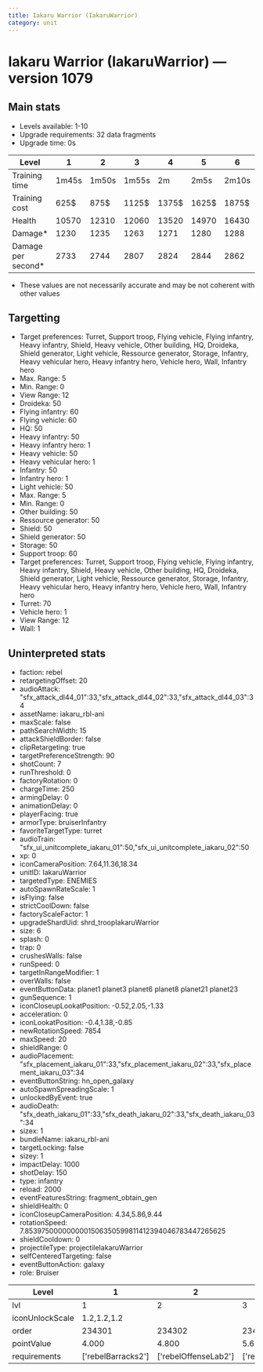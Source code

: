 ```yaml
---
title: Iakaru Warrior (IakaruWarrior)
category: unit
---
```


# Iakaru Warrior (IakaruWarrior) — version 1079

## Main stats

  * Levels available: 1-10
  * Upgrade requirements: 32 data fragments
  * Upgrade time: 0s

|Level             |1    |2    |3    |4    |5    |6    |7    |8    |9    |10   |
|------------------|-----|-----|-----|-----|-----|-----|-----|-----|-----|-----|
|Training time     |1m45s|1m50s|1m55s|2m   |2m5s |2m10s|2m15s|2m20s|2m25s|2m30s|
|Training cost     |625$ |875$ |1125$|1375$|1625$|1875$|2125$|2500$|2625$|2875$|
|Health            |10570|12310|12060|13520|14970|16430|17950|19440|20930|23880|
|Damage*           |1230 |1235 |1263 |1271 |1280 |1288 |1346 |1380 |1413 |1454 |
|Damage per second*|2733 |2744 |2807 |2824 |2844 |2862 |2991 |3067 |3140 |3231 |

* These values are not necessarily accurate and may be not coherent with other values

## Targetting

  * Target preferences: Turret, Support troop, Flying vehicle, Flying infantry, Heavy infantry, Shield, Heavy vehicle, Other building, HQ, Droideka, Shield generator, Light vehicle, Ressource generator, Storage, Infantry, Heavy vehicular hero, Heavy infantry hero, Vehicle hero, Wall, Infantry hero
  * Max. Range: 5
  * Min. Range: 0
  * View Range: 12
  * Droideka: 50
  * Flying infantry: 60
  * Flying vehicle: 60
  * HQ: 50
  * Heavy infantry: 50
  * Heavy infantry hero: 1
  * Heavy vehicle: 50
  * Heavy vehicular hero: 1
  * Infantry: 50
  * Infantry hero: 1
  * Light vehicle: 50
  * Max. Range: 5
  * Min. Range: 0
  * Other building: 50
  * Ressource generator: 50
  * Shield: 50
  * Shield generator: 50
  * Storage: 50
  * Support troop: 60
  * Target preferences: Turret, Support troop, Flying vehicle, Flying infantry, Heavy infantry, Shield, Heavy vehicle, Other building, HQ, Droideka, Shield generator, Light vehicle, Ressource generator, Storage, Infantry, Heavy vehicular hero, Heavy infantry hero, Vehicle hero, Wall, Infantry hero
  * Turret: 70
  * Vehicle hero: 1
  * View Range: 12
  * Wall: 1

## Uninterpreted stats

  * faction: rebel
  * retargetingOffset: 20
  * audioAttack: "sfx_attack_dl44_01":33,"sfx_attack_dl44_02":33,"sfx_attack_dl44_03":34
  * assetName: iakaru_rbl-ani
  * maxScale: false
  * pathSearchWidth: 15
  * attackShieldBorder: false
  * clipRetargeting: true
  * targetPreferenceStrength: 90
  * shotCount: 7
  * runThreshold: 0
  * factoryRotation: 0
  * chargeTime: 250
  * armingDelay: 0
  * animationDelay: 0
  * playerFacing: true
  * armorType: bruiserInfantry
  * favoriteTargetType: turret
  * audioTrain: "sfx_ui_unitcomplete_iakaru_01":50,"sfx_ui_unitcomplete_iakaru_02":50
  * xp: 0
  * iconCameraPosition: 7.64,11.36,18.34
  * unitID: IakaruWarrior
  * targetedType: ENEMIES
  * autoSpawnRateScale: 1
  * isFlying: false
  * strictCoolDown: false
  * factoryScaleFactor: 1
  * upgradeShardUid: shrd_troopIakaruWarrior
  * size: 6
  * splash: 0
  * trap: 0
  * crushesWalls: false
  * runSpeed: 0
  * targetInRangeModifier: 1
  * overWalls: false
  * eventButtonData: planet1 planet3 planet6 planet8 planet21 planet23
  * gunSequence: 1
  * iconCloseupLookatPosition: -0.52,2.05,-1.33
  * acceleration: 0
  * iconLookatPosition: -0.4,1.38,-0.85
  * newRotationSpeed: 7854
  * maxSpeed: 20
  * shieldRange: 0
  * audioPlacement: "sfx_placement_iakaru_01":33,"sfx_placement_iakaru_02":33,"sfx_placement_iakaru_03":34
  * eventButtonString: hn_open_galaxy
  * autoSpawnSpreadingScale: 1
  * unlockedByEvent: true
  * audioDeath: "sfx_death_iakaru_01":33,"sfx_death_iakaru_02":33,"sfx_death_iakaru_03":34
  * sizex: 1
  * bundleName: iakaru_rbl-ani
  * targetLocking: false
  * sizey: 1
  * impactDelay: 1000
  * shotDelay: 150
  * type: infantry
  * reload: 2000
  * eventFeaturesString: fragment_obtain_gen
  * shieldHealth: 0
  * iconCloseupCameraPosition: 4.34,5.86,9.44
  * rotationSpeed: 7.8539750000000001506350599811412394046783447265625
  * shieldCooldown: 0
  * projectileType: projectileIakaruWarrior
  * selfCenteredTargeting: false
  * eventButtonAction: galaxy
  * role: Bruiser

|Level          |1                 |2                   |3                   |4                   |5                   |6                   |7                   |8                   |9                   |10                   |
|---------------|------------------|--------------------|--------------------|--------------------|--------------------|--------------------|--------------------|--------------------|--------------------|---------------------|
|lvl            |1                 |2                   |3                   |4                   |5                   |6                   |7                   |8                   |9                   |10                   |
|iconUnlockScale|1.2,1.2,1.2       |                    |                    |                    |                    |                    |                    |                    |                    |                     |
|order          |234301            |234302              |234303              |234304              |234305              |234306              |234307              |234308              |234309              |234310               |
|pointValue     |4.000             |4.800               |5.600               |6.400               |7.200               |8.000               |8.800               |9.600               |10.400              |12.000               |
|requirements   |['rebelBarracks2']|['rebelOffenseLab2']|['rebelOffenseLab3']|['rebelOffenseLab4']|['rebelOffenseLab5']|['rebelOffenseLab6']|['rebelOffenseLab7']|['rebelOffenseLab8']|['rebelOffenseLab9']|['rebelOffenseLab10']|

